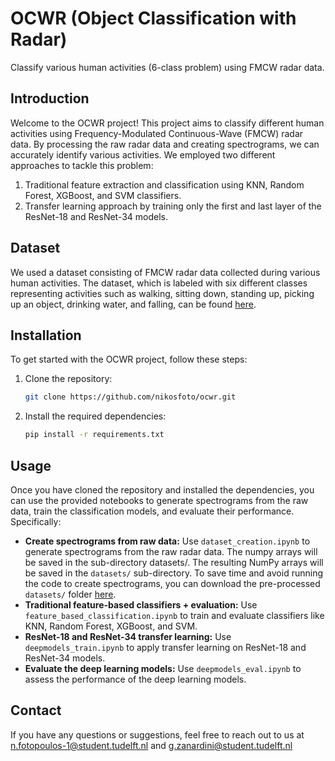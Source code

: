 # OCWR (Object Classification with Radar)

Classify various human activities (6-class problem) using FMCW radar data.

## Introduction

Welcome to the OCWR project! This project aims to classify different human activities using Frequency-Modulated Continuous-Wave (FMCW) radar data. By processing the raw radar data and creating spectrograms, we can accurately identify various activities. We employed two different approaches to tackle this problem:
1. Traditional feature extraction and classification using KNN, Random Forest, XGBoost, and SVM classifiers.
2. Transfer learning approach by training only the first and last layer of the ResNet-18 and ResNet-34 models.

## Dataset

We used a dataset consisting of FMCW radar data collected during various human activities. The dataset, which is labeled with six different classes representing activities such as walking, sitting down, standing up, picking up an object, drinking water, and falling, can be found [here](https://researchdata.gla.ac.uk/848/).

## Installation

To get started with the OCWR project, follow these steps:
1. Clone the repository:
    ```bash
    git clone https://github.com/nikosfoto/ocwr.git
    ```
2. Install the required dependencies:
    ```bash
    pip install -r requirements.txt
    ```

## Usage

Once you have cloned the repository and installed the dependencies, you can use the provided notebooks to generate spectrograms from the raw data, train the classification models, and evaluate their performance. Specifically:

- **Create spectrograms from raw data:** 
  Use `dataset_creation.ipynb` to generate spectrograms from the raw radar data. The numpy arrays will be saved in the sub-directory datasets/. The resulting NumPy arrays will be saved in the `datasets/` sub-directory. To save time and avoid running the code to create spectrograms, you can download the pre-processed `datasets/` folder [here](https://tud365-my.sharepoint.com/:f:/g/personal/gzanardini_tudelft_nl/ErwYcI17w9hAu0rksp3dFbgB7ZA5yfqqSi_R8DjhU7PYPw?e=aXuab9).
- **Traditional feature-based classifiers + evaluation:**
  Use `feature_based_classification.ipynb` to train and evaluate classifiers like KNN, Random Forest, XGBoost, and SVM.
- **ResNet-18 and ResNet-34 transfer learning:**
  Use `deepmodels_train.ipynb` to apply transfer learning on ResNet-18 and ResNet-34 models.
- **Evaluate the deep learning models:**
  Use `deepmodels_eval.ipynb` to assess the performance of the deep learning models.

## Contact
If you have any questions or suggestions, feel free to reach out to us at n.fotopoulos-1@student.tudelft.nl and g.zanardini@student.tudelft.nl
